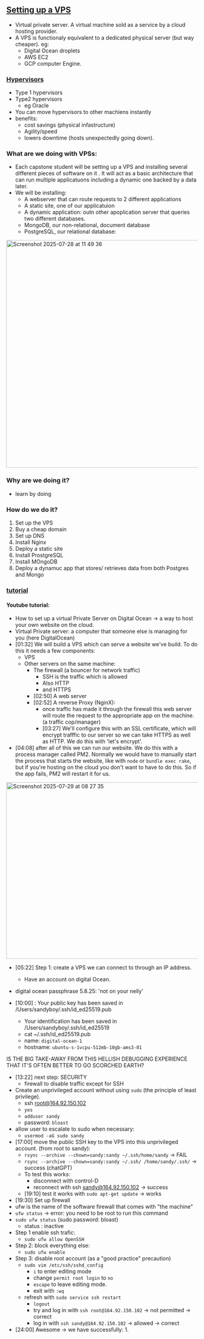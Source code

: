 ## [Setting up a VPS](https://3.basecamp.com/3695031/buckets/42750717/todos/8783061488)
- Virtual private server. A virtual machine sold as a service by a cloud hosting provider.
- A VPS is functionaly equivalent to a dedicated physical server (but way cheaper). eg:
  -  Digital Ocean droplets
  -  AWS EC2
  -  GCP computer Engine.
### [Hypervisors](https://www.ibm.com/think/topics/hypervisors)
- Type 1 hypervisors
- Type2 hypervisors
  - eg Oracle
- You can move hypervisors to other machiens instantly
- benefits:
  - cost savings (physical infastructure)
  - Agility/speed
  - lowers downtime (hosts unexpectedly going down).
### What are we doing with VPSs:
- Each capstone student will be setting up a  VPS and installing several different pieces of software on it . It will act as a basic architecture that can run multiple applicatuons including a dynamic one backed by a data later.
- We will be installing:
  - A webserver that can route requests to 2 different applications
  - A static site, one of our applicatuion
  - A dynamic application: outn other apoplication server that queries two different databases.
  - MongoDB, our non-relational, document database
  - PostgreSQL, our relational database:

<img width="665" height="598" alt="Screenshot 2025-07-28 at 11 49 36" src="https://github.com/user-attachments/assets/5191b973-7a22-4b52-b9ea-083023b5a3c3" />

### Why are we doing it?

- learn by doing

### How do we do it?

1. Set up the VPS
2. Buy a cheap domain
3. Set up DNS
4. Install Nginx
5. Deploy a static site
6. Install ProstgreSQL
7. Install MOngoDB
8. Deploy a dynamuc app that stores/ retrieves data from both Postgres and Mongo

### [tutorial](https://launchschool.com/gists/79b8e672)

#### Youtube tutorial:

- How to set up a virtual Private Server on Digital Ocean -> a way to host your own website on the cloud.
- Virtual Private server: a computer that someone else is managing for you (here DigitalOcean)
- [01:32] We will build a VPS which can serve a website we've build. To do this it needs a few components:
  - VPS
  - Other servers on the same machine:
    - The firewall (a bouncer for network traffic)
      - SSH is the traffic which is allowed
      - Also HTTP
      - and HTTPS
    - [02:50] A web server
    - [02:52] A reverse Proxy (NginX):
      -  once traffic has made it through the firewall this web server will route the request to the appropriate app on the machine. (a traffic cop/manager)
      -  [03:27] We'll configure this with an SSL certificate, which will encrypt trafffic to our server so we can take HTTPS as well as HTTP. We do this with 'let's encrypt'.
-  [04:08] after all of this we can run our website. We do this with a process manager called PM2. Normally we would have to manually start the process that starts the website, like with `node` or `bundle exec rake`, but if you're hosting on the cloud you don't want to have to do this. So if the app fails, PM2 will restart it for us.

<img width="823" height="464" alt="Screenshot 2025-07-29 at 08 27 35" src="https://github.com/user-attachments/assets/c9ce199d-4a0a-4e93-9170-e2f989271118" />

- [05:22] Step 1: create a VPS we can connect to through an IP address.
  - Have an account on digital Ocean.

- digital ocean passphrase 5.8.25: 'not on your nelly'
- [10:00] : Your public key has been saved in /Users/sandyboy/.ssh/id_ed25519.pub
  - Your identification has been saved in /Users/sandyboy/.ssh/id_ed25519
  - cat ~/.ssh/id_ed25519.pub
  - name: `digital-ocean-1`
  - hostname: `ubuntu-s-1vcpu-512mb-10gb-ams3-01`

IS THE BIG TAKE-AWAY FROM THIS HELLISH DEBUGGING EXPERIENCE THAT IT'S OFTEN BETTER TO GO SCORCHED EARTH?

- [13:22] next step: SECURITY
  - firewall to disable traffic except for SSH
- Create an unprivileged account without using `sudo` (the principle of least privilege).
  - ssh root@164.92.150.102
  - `yes`
  - `adduser sandy`
  - password: `bloast`
- allow user to escalate to sudo when necessary:
  - `usermod -aG sudo sandy`
- [17:00] move the public SSH key to the VPS into this unprivileged account. (from root to sandy):
  - `rsync --archive --chown=sandy:sandy ~/.ssh/home/sandy` -> FAIL
  - `rsync --archive --chown=sandy:sandy ~/.ssh/ /home/sandy/.ssh/` -> success (chatGPT)
  - To test this works:
    - disconnect with control-D
    - reconnect with ssh sandy@164.92.150.102 -> success
  - [19:10] test it works with `sudo apt-get update` -> works
- [19:30] Set up firewall
- ufw is the name of the software firewall that comes with "the machine"
- `ufw status` -> error: you need to be root to run this command
- `sudo ufw status` (sudo password: bloast)
  - status : inactive
- Step 1 enable ssh trafic:
  - `sudo ufw allow OpenSSH`
- Step 2: block everything else:
  - `sudo ufw enable`
- Step 3: disable root account (as a "good practice" precaution)
  - `sudo vim /etc/ssh/sshd_config`
    - `i` to enter editing mode
    - change `permit root login` to `no`
    - `escape` to leave editing mode.
    - exit with `:wq`
  - refresh with `sudo service ssh restart`
    - `logout`
    - try and log in with `ssh root@164.92.150.102` -> not permitted -> correct
    - log in with `ssh sandy@164.92.150.102` -> allowed -> correct
- [24:00] Awesome -> we have successfully:
  1. 
